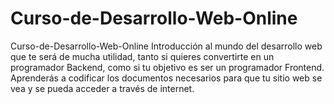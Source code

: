 # Curso-de-Desarrollo-Web-Online
Curso-de-Desarrollo-Web-Online Introducción al mundo del desarrollo web que te será de mucha utilidad, tanto si quieres convertirte en un programador Backend, como si tu objetivo es ser un programador Frontend. Aprenderás a codificar los documentos necesarios para que tu sitio web se vea y se pueda acceder a través de internet.
